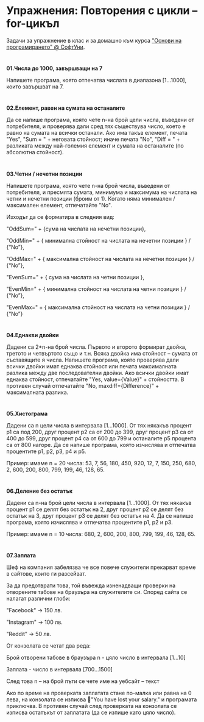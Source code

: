 ﻿# Упражнения: Повторения с цикли – for-цикълЗадачи за упражнение в клас и за домашно към курса [&quot;Основи на програмирането&quot; @ СофтУни](https://softuni.bg/courses/programming-basics).#**01.Числа до 1000, завършващи на 7**Напишете програма, която отпечатва числата в диапазона [1…1000], които завършват на 7.#**02.Елемент, равен на сумата на останалите**Да се напише програма, която чете n-на брой цели числа, въведени от потребителя, и проверява дали сред тях съществува число, което е равно на сумата на всички останали. Ако има такъв елемент, печата "Yes", "Sum = "  + неговата стойност; иначе печата "No", "Diff = " + разликата между най-големия елемент и сумата на останалите (по абсолютна стойност). #**03.Четни / нечетни позиции**Напишете програма, която чете n-на брой числа, въведени от потребителя, и пресмята сумата, минимума и максимума на числата на четни и нечетни позиции (броим от 1). Когато няма минимален / максимален елемент, отпечатайте "No". Изходът да се форматира в следния вид:"OddSum=" + {сума на числата на нечетни позиции},"OddMin=" + { минимална стойност на числата на нечетни позиции } / {“No”},"OddMax=" + { максимална стойност на числата на нечетни позиции } / {“No”},"EvenSum=" + { сума на числата на четни позиции },"EvenMin=" + { минимална стойност на числата на четни позиции } / {“No”},"EvenMax=" + { максимална стойност на числата на четни позиции } / {“No”}#**04.Еднакви двойки**Дадени са 2*n-на брой числа. Първото и второто формират двойка, третото и четвъртото също и т.н. Всяка двойка има стойност – сумата от съставящите я числа. Напишете програма, която проверява дали всички двойки имат еднаква стойност или печата максималната разлика между две последователни двойки. Ако всички двойки имат еднаква стойност, отпечатайте "Yes, value={Value}" + стойността. В противен случай отпечатайте "No, maxdiff={Difference}" + максималната разлика. #**05.Хистограма**Дадени са n цели числа в интервала [1…1000]. От тях някакъв процент p1 са под 200, друг процент p2 са от 200 до 399, друг процент p3 са от 400 до 599, друг процент p4 са от 600 до 799 и останалите p5 процента са от 800 нагоре. Да се напише програма, която изчислява и отпечатва процентите p1, p2, p3, p4 и p5.Пример: имаме n = 20 числа: 53, 7, 56, 180, 450, 920, 12, 7, 150, 250, 680, 2, 600, 200, 800, 799, 199, 46, 128, 65. #**06.Деление без остатък**Дадени са n-на брой цели числа в интервала [1…1000]. От тях някакъв процент p1 се делят без остатък на 2, друг процент p2 се делят без остатък на 3, друг процент p3 се делят без остатък на 4. Да се напише програма, която изчислява и отпечатва процентите p1, p2 и p3.Пример: имаме n = 10 числа: 680, 2, 600, 200, 800, 799, 199, 46, 128, 65. #**07.Заплата**Шеф на компания забелязва че все повече служители прекарват  време в сайтове, които ги разсейват.  За да предотврати това, той въвежда изненадващи проверки на отворените табове на браузъра на служителите си. Според сайта се налагат различни глоби:"Facebook" -> 150 лв."Instagram" -> 100 лв."Reddit" -> 50 лв.От конзолата се четат два реда:Брой отворени табове в браузъра n - цяло число в интервала [1...10]Заплата - число в интервала [700...1500]След това n – на брой пъти се чете име на уебсайт – текстАко по време на проверката заплатата стане по-малка или равна на 0 лева, на конзолата се изписва "You have lost your salary." и програмата приключва. В противен случай след проверката на конзолата се изписва остатъкът от заплатата (да се изпише като цяло число).